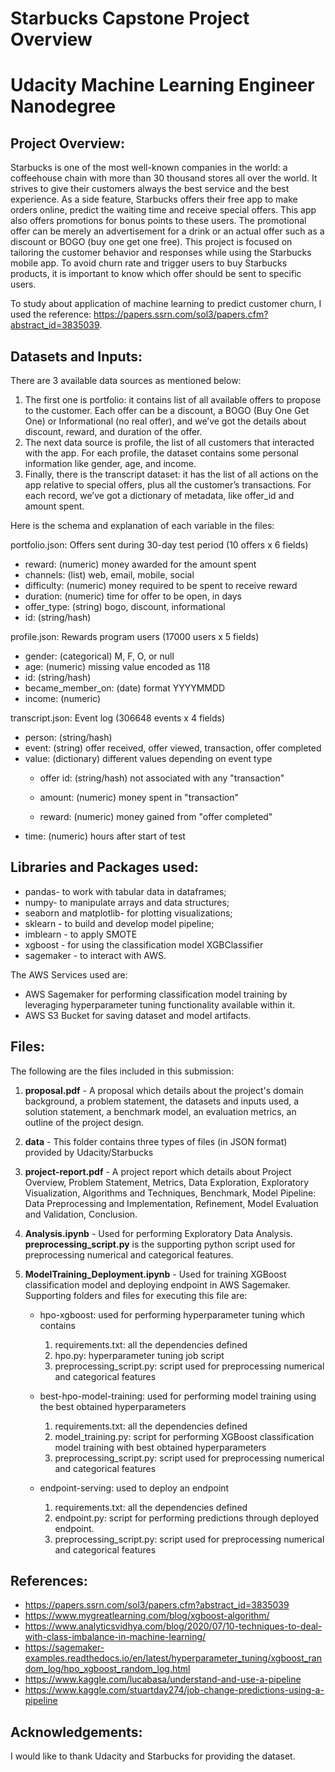 # Starbucks Capstone Project Overview 
# Udacity Machine Learning Engineer Nanodegree

## Project Overview:
Starbucks is one of the most well-known companies in the world: a coffeehouse chain with more than 30 thousand stores all over the world. It strives to give their customers always the best service and the best experience. As a side feature, Starbucks offers their free app to make orders online, predict the waiting time and receive special offers. This app also offers promotions for bonus points to these users. The promotional offer can be merely an advertisement for a drink or an actual offer such as a discount or BOGO (buy one get one free). This project is focused on tailoring the customer behavior and responses while using the Starbucks mobile app. To avoid churn rate and trigger users to buy Starbucks products, it is important to know which offer should be sent to specific users.

To study about application of machine learning to predict customer churn, I used the reference:
https://papers.ssrn.com/sol3/papers.cfm?abstract_id=3835039.


## Datasets and Inputs:
There are 3 available data sources as mentioned below: 
1.	The first one is portfolio: it contains list of all available offers to propose to the customer. Each offer can be a discount, a BOGO (Buy One Get One) or Informational (no real offer), and we’ve got the details about discount, reward, and duration of the offer. 
2.	The next data source is profile, the list of all customers that interacted with the app. For each profile, the dataset contains some personal information like gender, age, and income. 
3.	Finally, there is the transcript dataset: it has the list of all actions on the app relative to special offers, plus all the customer’s transactions. For each record, we’ve got a dictionary of metadata, like offer_id and amount spent.

Here is the schema and explanation of each variable in the files:

portfolio.json: Offers sent during 30-day test period (10 offers x 6 fields)

- reward: (numeric) money awarded for the amount spent
- channels: (list) web, email, mobile, social
- difficulty: (numeric) money required to be spent to receive reward
- duration: (numeric) time for offer to be open, in days
- offer_type: (string) bogo, discount, informational
- id: (string/hash)

profile.json: Rewards program users (17000 users x 5 fields)

- gender: (categorical) M, F, O, or null
- age: (numeric) missing value encoded as 118
- id: (string/hash)
- became_member_on: (date) format YYYYMMDD
- income: (numeric)

transcript.json: Event log (306648 events x 4 fields)

- person: (string/hash)
- event: (string) offer received, offer viewed, transaction, offer completed
- value: (dictionary) different values depending on event type
    -  offer id: (string/hash) not associated with any "transaction"

    - amount: (numeric) money spent in "transaction"
    - reward: (numeric) money gained from "offer completed"
- time: (numeric) hours after start of test

## Libraries and Packages used:

- pandas- to work with tabular data in dataframes;
- numpy- to manipulate arrays and data structures;
- seaborn and matplotlib- for plotting visualizations;
- sklearn - to build and develop model pipeline;
- imblearn - to apply SMOTE
- xgboost - for using the classification model XGBClassifier
- sagemaker - to interact with AWS.

The AWS Services used are:
-  AWS Sagemaker for performing classification model training by leveraging hyperparameter tuning functionality available within it.
- AWS S3 Bucket for saving dataset and model artifacts.

## Files:
The following are the files included in this submission:
1. **proposal.pdf** - A proposal which details about the project's domain background, a problem statement, the datasets and inputs used, a solution statement, a benchmark model, an evaluation metrics, an outline of the project design.
2. **data** - This folder contains three types of files (in JSON format) provided by Udacity/Starbucks
3. **project-report.pdf** - A project report which details about Project Overview, Problem Statement, Metrics, Data Exploration, Exploratory Visualization, Algorithms and Techniques, Benchmark, Model Pipeline: Data Preprocessing and Implementation, Refinement, Model Evaluation and Validation, Conclusion.
4. **Analysis.ipynb** - Used for performing Exploratory Data Analysis. **preprocessing_script.py** is the supporting python script used for preprocessing numerical and categorical features.
5. **ModelTraining_Deployment.ipynb** - Used for training XGBoost classification model and deploying endpoint in AWS Sagemaker. Supporting folders and files for executing this file are:

    -  hpo-xgboost: used for performing hyperparameter tuning which contains

        1. requirements.txt: all the dependencies defined
        2. hpo.py: hyperparameter tuning job script
        3. preprocessing_script.py: script used for preprocessing numerical and categorical features
    -  best-hpo-model-training: used for performing model training using the best obtained hyperparameters

        1. requirements.txt: all the dependencies defined
        2. model_training.py: script for performing XGBoost classification model training with best obtained hyperparameters
        3. preprocessing_script.py: script used for preprocessing numerical and categorical features
    -  endpoint-serving: used to deploy an endpoint

        1. requirements.txt: all the dependencies defined
        2. endpoint.py: script for performing predictions through deployed endpoint.
        3. preprocessing_script.py: script used for preprocessing numerical and categorical features

## References:
- https://papers.ssrn.com/sol3/papers.cfm?abstract_id=3835039
- https://www.mygreatlearning.com/blog/xgboost-algorithm/
- https://www.analyticsvidhya.com/blog/2020/07/10-techniques-to-deal-with-class-imbalance-in-machine-learning/
- https://sagemaker-examples.readthedocs.io/en/latest/hyperparameter_tuning/xgboost_random_log/hpo_xgboost_random_log.html
- https://www.kaggle.com/lucabasa/understand-and-use-a-pipeline
- https://www.kaggle.com/stuartday274/job-change-predictions-using-a-pipeline

## Acknowledgements:
I would like to thank Udacity and Starbucks for providing the dataset.